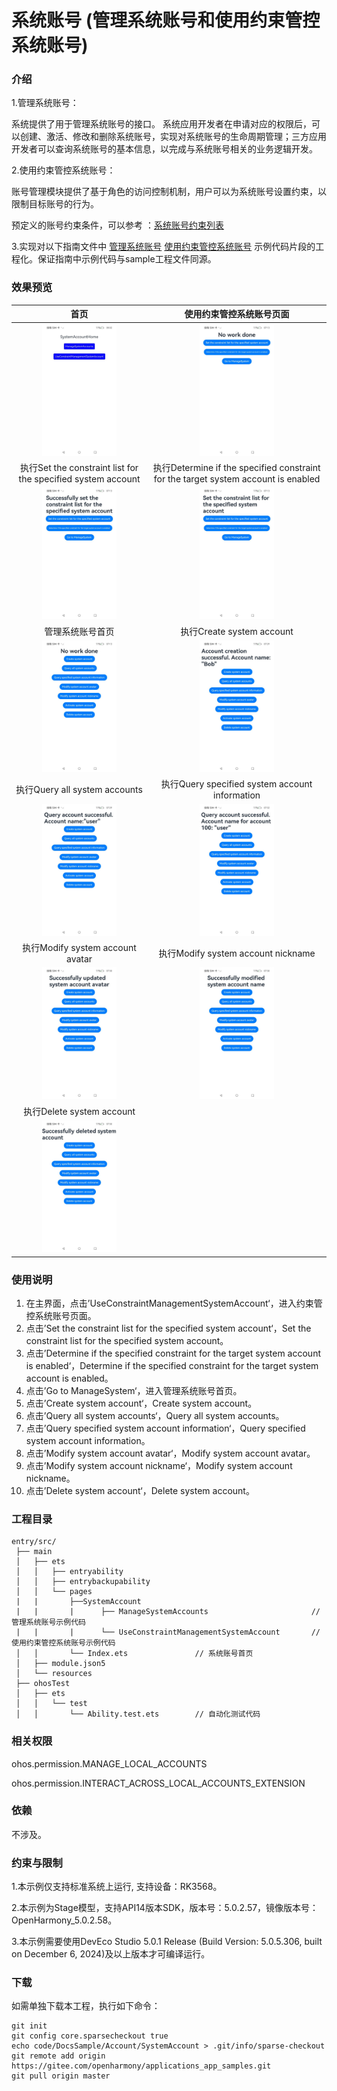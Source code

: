 # 系统账号 (管理系统账号和使用约束管控系统账号)

### 介绍

1.管理系统账号：

系统提供了用于管理系统账号的接口。 系统应用开发者在申请对应的权限后，可以创建、激活、修改和删除系统账号，实现对系统账号的生命周期管理；三方应用开发者可以查询系统账号的基本信息，以完成与系统账号相关的业务逻辑开发。

2.使用约束管控系统账号：

账号管理模块提供了基于角色的访问控制机制，用户可以为系统账号设置约束，以限制目标账号的行为。

预定义的账号约束条件，可以参考 ：[系统账号约束列表](https://gitee.com/openharmony/docs/blob/master/zh-cn/application-dev/reference/apis-basic-services-kit/js-apis-osAccount.md#系统账号约束列表)

3.实现对以下指南文件中 [管理系统账号](https://gitee.com/openharmony/docs/blob/master/zh-cn/application-dev/basic-services/account/manage-os-account.md)  [使用约束管控系统账号](https://gitee.com/openharmony/docs/blob/master/zh-cn/application-dev/basic-services/account/control-os-account-by-constraints.md) 示例代码片段的工程化。保证指南中示例代码与sample工程文件同源。

### 效果预览

|                             首页                             |                   使用约束管控系统账号页面                   |
| :----------------------------------------------------------: | :----------------------------------------------------------: |
| <img src="./screenshots/SystemAccount_1.png" width="360" style="zoom:33%;" /> | <img src="./screenshots/SystemAccount_2.png" width="360" style="zoom:33%;" /> |
|                执行Set the constraint list for the specified system account                |            执行Determine if the specified constraint for the target system account is enabled            |
| <img src="./screenshots/SystemAccount_3.png" width="360" style="zoom:33%;" /> | <img src="./screenshots/SystemAccount_4.png" width="360" style="zoom:33%;" /> |
|                       管理系统账号首页                       |                       执行Create system account                       |
| <img src="./screenshots/SystemAccount_5.png" width="360" style="zoom:33%;" /> | <img src="./screenshots/SystemAccount_6.png" width="360" style="zoom:33%;" /> |
|                     执行Query all system accounts                     |                   执行Query specified system account information                   |
| <img src="./screenshots/SystemAccount_7.png" width="360" style="zoom:33%;" /> | <img src="./screenshots/SystemAccount_8.png" width="360" style="zoom:33%;" /> |
|                     执行Modify system account avatar                     |                     执行Modify system account nickname                     |
| <img src="./screenshots/SystemAccount_9.png" width="360" style="zoom:33%;" /> | <img src="./screenshots/SystemAccount_10.png" width="360" style="zoom:33%;" /> |
|                       执行Delete system account                       |                                                              |
| <img src="./screenshots/SystemAccount_11.png" width="360" style="zoom:33%;" /> |                                                              |

### 使用说明

1. 在主界面，点击’UseConstraintManagementSystemAccount‘，进入约束管控系统账号页面。
2.  点击’Set the constraint list for the specified system account‘，Set the constraint list for the specified system account。
3. 点击’Determine if the specified constraint for the target system account is enabled‘，Determine if the specified constraint for the target system account is enabled。
4. 点击’Go to ManageSystem‘，进入管理系统账号首页。
5. 点击’Create system account‘，Create system account。
6. 点击’Query all system accounts‘，Query all system accounts。
7. 点击’Query specified system account information‘，Query specified system account information。
8. 点击’Modify system account avatar‘，Modify system account avatar。
9. 点击’Modify system account nickname‘，Modify system account nickname。
10. 点击’Delete system account‘，Delete system account。

### 工程目录

```
entry/src/
 ├── main
 │   ├── ets
 │   │   ├── entryability
 │   │   ├── entrybackupability
 │   │   └── pages
 |   |       ├──SystemAccount
 |   |       |		├── ManageSystemAccounts                       // 管理系统账号示例代码
 |   |       |      └── UseConstraintManagementSystemAccount       // 使用约束管控系统账号示例代码
 │   │       └── Index.ets               // 系统账号首页
 │   ├── module.json5
 │   └── resources
 ├── ohosTest
 │   ├── ets
 │   │   └── test
 │   │       └── Ability.test.ets        // 自动化测试代码
```

### 相关权限

ohos.permission.MANAGE_LOCAL_ACCOUNTS

ohos.permission.INTERACT_ACROSS_LOCAL_ACCOUNTS_EXTENSION

### 依赖

不涉及。

### 约束与限制

1.本示例仅支持标准系统上运行, 支持设备：RK3568。

2.本示例为Stage模型，支持API14版本SDK，版本号：5.0.2.57，镜像版本号：OpenHarmony_5.0.2.58。

3.本示例需要使用DevEco Studio 5.0.1 Release (Build Version: 5.0.5.306, built on December 6, 2024)及以上版本才可编译运行。

### 下载

如需单独下载本工程，执行如下命令：

````
git init
git config core.sparsecheckout true
echo code/DocsSample/Account/SystemAccount > .git/info/sparse-checkout
git remote add origin https://gitee.com/openharmony/applications_app_samples.git
git pull origin master
````